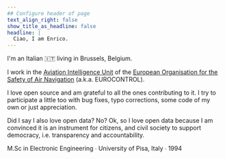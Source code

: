 ```yaml
---
## Configure header of page
text_align_right: false
show_title_as_headline: false
headline: |
  Ciao, I am Enrico.
---
```


<!-- this is a subheadline -->
I'm an Italian :it: living in Brussels, Belgium.

I work in the [Aviation Intelligence Unit](https://ansperformance.eu) of the [European Organisation for the Safety of Air Navigation](https://www.eurocontrol.int) (a.k.a. <span style="font-variant:small-caps;">EUROCONTROL</span>).

I love open source and am grateful to all the ones contributing to it.
I try to participate a little too with bug fixes, typo corrections, some code of my own or just appreciation.

Did I say I also love open data? No? Ok, so I love open data because I am convinced it is an instrument for citizens, and civil society to support democracy, i.e. transparency and accountability.


<i class="fas fa-graduation-cap pr2"></i>M.Sc in Electronic Engineering  &#8729;
    University of Pisa, Italy  &#8729;  1994